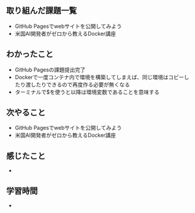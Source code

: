 ## 取り組んだ課題一覧
- GitHub Pagesでwebサイトを公開してみよう
- 米国AI開発者がゼロから教えるDocker講座
## わかったこと
- GitHub Pagesの課題提出完了
- Dockerで一度コンテナ内で環境を構築してしまえば、同じ環境はコピーしたり渡したりできるので再度作る必要が無くなる
- ターミナルで$を使うと以降は環境変数であることを意味する
## 次やること
- GitHub Pagesでwebサイトを公開してみよう
- 米国AI開発者がゼロから教えるDocker講座
## 感じたこと
-
## 学習時間
-
